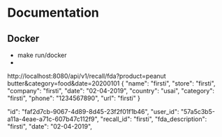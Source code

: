 # Documentation

## Docker
-  make run/docker 
-  


<!-- 
Notification payload
-->

http://localhost:8080/api/v1/recall/fda?product=peanut butter&category=food&date=20200101
{
  "name": "firsti",
  "store": "firsti",
  "company": "firsti",
  "date": "02-04-2019",
  "country": "usai",
  "category": "firsti",
  "phone": "1234567890",
  "url": "firsti"
}

  "id": "faf2d7cb-9067-4d89-8d45-23f2f01f1b46",
  "user_id": "57a5c3b5-a11a-4eae-a71c-607b47c112f9",
  "recall_id": "firsti",
  "fda_description": "firsti",
  "date": "02-04-2019",



<!-- `

func CheckProductMatch(ctx context.Context, productName string) ([]Recall, error) {
    base := "https://api.fda.gov/food/enforcement.json"
    query := fmt.Sprintf("%s?search=product_description:\"%s\"&limit=10", base, url.QueryEscape(productName))

    req, _ := http.NewRequestWithContext(ctx, "GET", query, nil)
    res, err := http.DefaultClient.Do(req)
    if err != nil {
        return nil, err
    }
    defer res.Body.Close()

    var out struct {
        Results []Recall `json:"results"`
    }
    if err := json.NewDecoder(res.Body).Decode(&out); err != nil {
        return nil, err
    }

    return out.Results, nil
} 



terms := strings.Fields("doritos nacho")
query := "search=" + strings.Join(lo.Map(terms, func(t string, _ int) string {
    return fmt.Sprintf("product_description:\"%s\"", t)
}), "+")

search=product_description:"doritos"+product_description:"nacho"



They also have:

Drug recalls: /drug/enforcement/

Device recalls: /device/enforcement/

_, err := db.Exec(`INSERT INTO recalls (...) 
                   VALUES (...) 
                   ON CONFLICT (recall_number) DO NOTHING`)


--
import jsoniter "github.com/json-iterator/go"

var json = jsoniter.ConfigCompatibleWithStandardLibrary
// Replace
json.Marshal(data)
// Instead of
encoding/json.Marshal(data)

var httpClient = &http.Client{
    Timeout: 5 * time.Second,
    Transport: &http.Transport{
        MaxIdleConns:       100,
        IdleConnTimeout:    90 * time.Second,
        DisableKeepAlives:  false,
    },
}
-->
